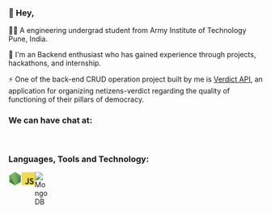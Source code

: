 ### 👋 Hey,

👨‍🎓 A engineering undergrad student from Army Institute of Technology Pune, India.

🔭 I'm an Backend enthusiast who has gained experience through projects, hackathons, and internship.

⚡ One of the back-end CRUD operation project built by me is [Verdict API](https://github.com/PRAKASHDUBEY/verdict), an application for organizing netizens-verdict regarding the quality of functioning of their pillars of democracy.


### We can have chat at:

[<img align="left" alt="" width="22px" src="https://img.icons8.com/color/344/linkedin-2--v1.png" />](https://www.linkedin.com/in/prakashdubey01/)

<br />

### Languages, Tools and Technology:

<img align="left" alt="Node.js" width="26px" src="https://raw.githubusercontent.com/github/explore/80688e429a7d4ef2fca1e82350fe8e3517d3494d/topics/nodejs/nodejs.png" />
<img align="left" alt="JavaScript" width="26px" src="https://raw.githubusercontent.com/github/explore/80688e429a7d4ef2fca1e82350fe8e3517d3494d/topics/javascript/javascript.png" />
<img align="left" alt="MongoDB" width="26px" src="https://img.icons8.com/external-tal-revivo-shadow-tal-revivo/344/external-mongodb-a-cross-platform-document-oriented-database-program-logo-shadow-tal-revivo.png" />
<br />
<br />
